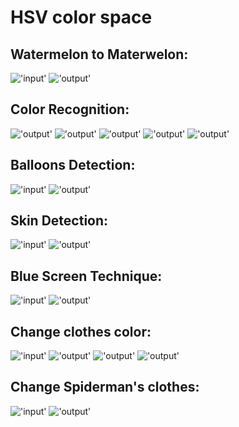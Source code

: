 # HSV color space

## Watermelon to Materwelon:
!['input']()
!['output']()
## Color Recognition:
!['output']()
!['output']()
!['output']()
!['output']()
!['output']()
## Balloons Detection:
!['input']()
!['output']()
## Skin Detection:
!['input']()
!['output']()
## Blue Screen Technique:
!['input']()
!['output']()
## Change clothes color:
!['input']()
!['output']()
!['output']()
!['output']()
## Change Spiderman's clothes:
!['input']()
!['output']()